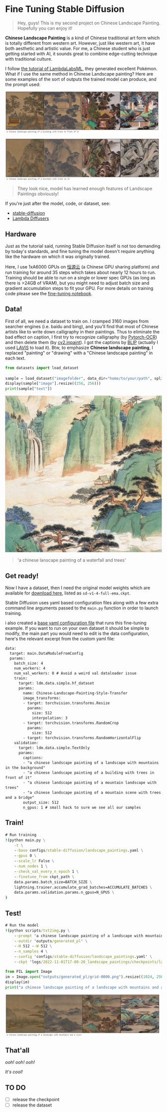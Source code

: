 # Fine Tuning Stable Diffusion

> Hey, guys! This is my second project on Chinese Landscape Painting.  Hopefully you can enjoy it!

**Chinese Landscape Painting** is a kind of Chinese traditional art form which is totally different from western art. However, just like western art, it have both aesthetic and artistic value. For me, a Chinese student who is just getting started with AI, it sounds great to combine edge-cutting technique with traditional culture. 

I follow [the tutorial of LambdaLabsML](https://github.com/LambdaLabsML/examples/tree/main/stable-diffusion-finetuning), they generated excellent Pokémon. What if I use the same method in Chinese Landscape painting? Here are some examples of the sort of outputs the trained model can produce, and the prompt used: 

![pic1](https://github.com/Robin-WZQ/Chinese-Landscape-painting-generation/blob/main/assets/3.png)

![pic2](https://github.com/Robin-WZQ/Chinese-Landscape-painting-generation/blob/main/assets/2.png)

> They look nice, model has learned enough features of Landscape Paintings obviously!

If you're just after the model, code, or dataset, see:

- [stable-diffusion](https://github.com/CompVis/stable-diffusion)
- [Lambda Diffusers](https://github.com/LambdaLabsML/lambda-diffusers)

## Hardware

Just as the tutorial said, running Stable Diffusion itself is not too demanding by today's standards, and fine tuning the model doesn't require anything like the hardware on which it was originally trained. 

Here, I use 1xA6000 GPUs on [恒源云](https://gpushare.com/store/hire?create=true) (a Chinese GPU sharing platform) and run training for around 35 steps which takes about nearly 12 hours to run.  Training should be able to run on a single or lower spec GPUs (as long as there is >24GB of VRAM), but you might need to adjust batch size and gradient accumulation steps to fit your GPU. For more details on training code please see the [fine-tuning notebook](https://github.com/Robin-WZQ/Chinese-Landscape-painting-generation/blob/main/code.ipynb).

## Data!

First of all, we need a dataset to train on. I cramped 3160 images from searcher engines (i.e. baidu and bing), and you'll find that most of Chinese artists like to write down calligraphy in their paintings. Thus to eliminate the bad effect on caption, I first try to recognize calligraphy (by [Pytorch-OCR](https://github.com/WenmuZhou/PytorchOCR)) and then delete them (by [cv2.inpaint](https://pyimagesearch.com/2020/05/18/image-inpainting-with-opencv-and-python/#:~:text=Image%20inpainting%20with%20OpenCV%20and%20Python%20OpenCV%E2%80%99s%20inpainting,each%20of%20these%20files%20on%20your...%20Implementing%20)). I got the captions by [BLIP](https://github.com/salesforce/BLIP) (actually I used [LAVIS](https://github.com/salesforce/LAVIS) to load it). Btw, to emphasize **Chinese landscape painting**, I replaced "painting" or "drawing" with a "Chinese landscape painting" in each text. 

```python
from datasets import load_dataset

sample = load_dataset("imagefolder", data_dir="home/to/your/path", split="train")
display(sample["image"].resize((256, 256)))
print(sample["text"])
```
![pic3](https://github.com/Robin-WZQ/Chinese-Landscape-painting-generation/blob/main/assets/1000_res.jpg)

> 'a chinese lanscape painting of a waterfall and trees'

## Get ready!

Now I have a dataset, then I need the original model weights which are available for [download here](https://huggingface.co/CompVis/stable-diffusion-v-1-4-original), listed as `sd-v1-4-full-ema.ckpt`. 

Stable Diffusion uses yaml based configuration files along with a few extra command line arguments passed to the `main.py` function in order to launch training.

i also created a [base yaml configuration file](https://github.com/Robin-WZQ/Chinese-Landscape-painting-generation/blob/main/landscape_paintings.yaml) that runs this fine-tuning example. If you want to run on your own dataset it should be simple to modify, the main part you would need to edit is the data configuration, here's the relevant excerpt from the custom yaml file:

```
data:
  target: main.DataModuleFromConfig
  params:
    batch_size: 4
    num_workers: 4
    num_val_workers: 0 # Avoid a weird val dataloader issue
    train:
      target: ldm.data.simple.hf_dataset
      params:
        name: Chinese-Landscape-Painting-Style-Transfer
        image_transforms:
        - target: torchvision.transforms.Resize
          params:
            size: 512
            interpolation: 3
        - target: torchvision.transforms.RandomCrop
          params:
            size: 512
        - target: torchvision.transforms.RandomHorizontalFlip
    validation:
      target: ldm.data.simple.TextOnly
      params:
        captions:
        - "a chinese landscape painting of a landscape with mountains in the background"
        - "a chinese landscape painting of a building with trees in front of it"
        - "a chinese landscape painting of a mountain landscape with trees"
        - "a chinese landscape painting of a mountain scene with trees and a bridge"
        output_size: 512
        n_gpus: 1 # small hack to sure we see all our samples
```

## Train!

```cmd
# Run training
!(python main.py \
    -t \
    --base configs/stable-diffusion/landscape_paintings.yaml \
    --gpus 0 \
    --scale_lr False \
    --num_nodes 1 \
    --check_val_every_n_epoch 1 \
    --finetune_from ckpt_path \
    data.params.batch_size=BATCH_SIZE \
    lightning.trainer.accumulate_grad_batches=ACCUMULATE_BATCHES \
    data.params.validation.params.n_gpus=N_GPUS \
)
```

## Test!

```cmd
# Run the model
!(python scripts/txt2img.py \
    --prompt 'a chinese landscape painting of a landscape with mountains and a river' \
    --outdir 'outputs/generated_pl' \
    --H 512 --W 512 \
    --n_samples 4 \
    --config 'configs/stable-diffusion/landscape_paintings.yaml' \
    --ckpt 'logs/2022-11-01T17-08-20_landscape_paintings/checkpoints/last.ckpt')
```

```python
from PIL import Image
im = Image.open("outputs/generated_pl/grid-0000.png").resize((1024, 256))
display(im)
print("a chinese landscape painting of a landscape with mountains and a river")
```

![pic4](https://github.com/Robin-WZQ/Chinese-Landscape-painting-generation/blob/main/assets/1.png)

## That'all

*ooh! ooh! ooh!*

*It's cool!*

## TO DO
- [ ] release the checkpoint
- [ ] release the dataset
